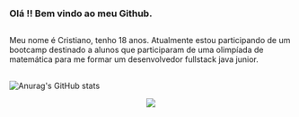 ### Olá !! Bem vindo ao meu Github.
##

Meu nome é Cristiano, tenho 18 anos. Atualmente estou participando de um bootcamp destinado a alunos que participaram de uma olimpíada de matemática para me formar um desenvolvedor fullstack java junior.

##

![Anurag's GitHub stats](https://github-readme-stats.vercel.app/api?username=Cr7stian8&show_icons=true&theme=radical)

<div align="center">
  <a width="width="50%" href="https://www.linkedin.com/in/cristiano-corr%C3%AAa-20082419a/" target="_blank"><img src="https://img.shields.io/badge/-LinkedIn-%230077B5?style=for-the-badge&logo=linkedin&logoColor=white" target="_blank"></a>  
</div>
